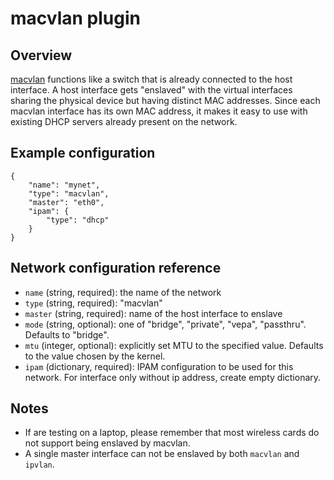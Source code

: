 # macvlan plugin

## Overview

[macvlan](http://backreference.org/2014/03/20/some-notes-on-macvlanmacvtap/) functions like a switch that is already connected to the host interface.
A host interface gets "enslaved" with the virtual interfaces sharing the physical device but having distinct MAC addresses.
Since each macvlan interface has its own MAC address, it makes it easy to use with existing DHCP servers already present on the network.

## Example configuration

```
{
	"name": "mynet",
	"type": "macvlan",
	"master": "eth0",
	"ipam": {
		"type": "dhcp"
	}
}
```

## Network configuration reference

* `name` (string, required): the name of the network
* `type` (string, required): "macvlan"
* `master` (string, required): name of the host interface to enslave
* `mode` (string, optional): one of "bridge", "private", "vepa", "passthru". Defaults to "bridge".
* `mtu` (integer, optional): explicitly set MTU to the specified value. Defaults to the value chosen by the kernel.
* `ipam` (dictionary, required): IPAM configuration to be used for this network. For interface only without ip address, create empty dictionary.

## Notes

* If are testing on a laptop, please remember that most wireless cards do not support being enslaved by macvlan.
* A single master interface can not be enslaved by both `macvlan` and `ipvlan`.
